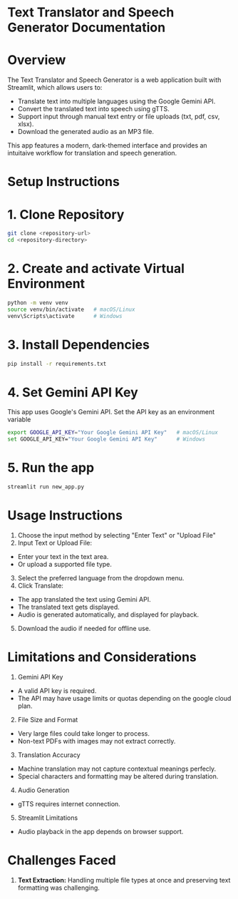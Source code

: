 # Text Translator and Speech Generator Documentation

# Overview
The Text Translator and Speech Generator is a web application built with Streamlit, which allows users to:
- Translate text into multiple languages using the Google Gemini API.
- Convert the translated text into speech using gTTS.
- Support input through manual text entry or file uploads (txt, pdf, csv, xlsx).
- Download the generated audio as an MP3 file.

This app features a modern, dark-themed interface and provides an intuitaive workflow for translation and speech generation. 

# Setup Instructions

# 1. Clone Repository
```bash
git clone <repository-url>
cd <repository-directory>
```

# 2. Create and activate Virtual Environment
```bash
python -m venv venv
source venv/bin/activate   # macOS/Linux
venv\Scripts\activate      # Windows
```
# 3. Install Dependencies
```bash
pip install -r requirements.txt
```
# 4. Set Gemini API Key
This app uses Google's Gemini API. Set the API key as an environment variable
```bash
export GOOGLE_API_KEY="Your Google Gemini API Key"   # macOS/Linux
set GOOGLE_API_KEY="Your Google Gemini API Key"      # Windows
```
# 5. Run the app
```bash
streamlit run new_app.py
```
# Usage Instructions
1. Choose the input method by selecting "Enter Text" or "Upload File"
2. Input Text or Upload File:
- Enter your text in the text area.
- Or upload a supported file type.
3. Select the preferred language from the dropdown menu.
4. Click Translate:
- The app translated the text using Gemini API.
- The translated text gets displayed.
- Audio is generated automatically, and displayed for playback.
5. Download the audio if needed for offline use. 

# Limitations and Considerations
1. Gemini API Key

- A valid API key is required.
- The API may have usage limits or quotas depending on the google cloud plan.

2. File Size and Format

- Very large files could take longer to process.
- Non-text PDFs with images may not extract correctly.

3. Translation Accuracy

- Machine translation may not capture contextual meanings perfecly.
- Special characters and formatting may be altered during translation. 

4. Audio Generation

- gTTS requires internet connection.

5. Streamlit Limitations

- Audio playback in the app depends on browser support.

# Challenges Faced

1. **Text Extraction:** Handling multiple file types at once and preserving text formatting was challenging. 